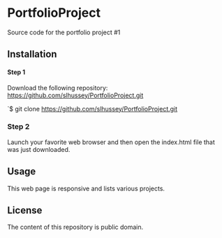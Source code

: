 # PortfolioProject
Source code for the portfolio project #1

## Installation

#### Step 1
  Download the following repository: https://github.com/slhussey/PortfolioProject.git

`$ git clone https://github.com/slhussey/PortfolioProject.git

### Step 2
  Launch your favorite web browser and then open the index.html file that was
  just downloaded.

## Usage
This web page is responsive and lists various projects.

## License
The content of this repository is public domain.

